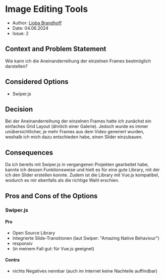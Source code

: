 # Image Editing Tools

- Author: [Lioba Brandhoff](https://github.com/liobabrandhoff)
- Date: 04.06.2024
- Issue: 2

## Context and Problem Statement

Wie kann ich die Aneinanderreihung der einzelnen Frames bestmöglich darstellen?

## Considered Options

- Swiper.js

## Decision

Bei der Aneinanderreihung der einzelnen Frames hatte ich zunächst ein einfaches Grid Layout (ähnlich einer Galerie).
Jedoch wurde es immer unübersichtlicher, je mehr Frames aus dem Video generiert wurden, weshalb ich mich dazu entschieden habe, einen Slider einzubauen.

## Consequences

Da ich bereits mit Swiper.js in vergangenen Projekten gearbeitet habe, kannte ich dessen Funktionsweise und hielt es für eine gute Library, mit der ich den Slider erstellen konnte.
Zudem ist die Library mit Vue.js kompatibel, wodurch es mir ebenfalls als die richtige Wahl erschien.


## Pros and Cons of the Options

### Swiper.js

#### Pro

- Open Source Library
- Integrierte Slide-Transitionen (laut Swiper: "Amazing Native Behaviour")
- responsiv
- (in meinem Fall gut: für Vue.js geeignet)

#### Contra

- nichts Negatives nennbar (auch im Internet keine Nachteile auffindbar)